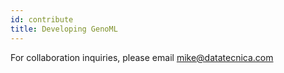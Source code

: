 ```yaml
---
id: contribute
title: Developing GenoML
---
```


For collaboration inquiries, please email mike@datatecnica.com
